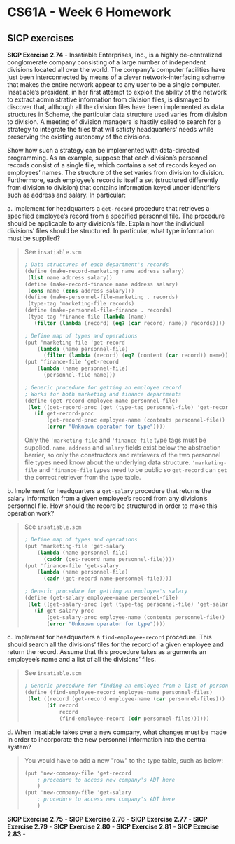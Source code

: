 # CS61A - Week 6 Homework

## SICP exercises

**SICP Exercise 2.74** - Insatiable Enterprises, Inc., is a highly de-centralized conglomerate company consisting of a large number of independent divisions located all over the world. The company’s computer facilities have just been interconnected by means of a clever network-interfacing scheme that makes the entire network appear to any user to be a single computer. Insatiable’s president, in her first attempt to exploit the ability of the network to extract administrative information from division files, is dismayed to discover that, although all the division files have been implemented as data structures in Scheme, the particular data structure used varies from division to division. A meeting of division managers is hastily called to search for a strategy to integrate the files that will satisfy headquarters’ needs while preserving the existing autonomy of the divisions.

Show how such a strategy can be implemented with data-directed programming. As an example, suppose that each division’s personnel records consist of a single file, which contains a set of records keyed on employees’ names. The structure of the set varies from division to division. Furthermore, each employee’s record is itself a set (structured differently from division to division) that contains information keyed under identifiers such as address and salary. In particular:

a. Implement for headquarters a `get-record` procedure that retrieves a specified employee’s record from a specified personnel file. The procedure should be applicable to any division’s file. Explain how the individual divisions’ files should be structured. In particular, what type information must be supplied?

> See `insatiable.scm`
>
> ```scheme
> ; Data structures of each department's records
> (define (make-record-marketing name address salary)
>  (list name address salary))
> (define (make-record-finance name address salary)
>  (cons name (cons address salary)))
> (define (make-personnel-file-marketing . records)
>  (type-tag 'marketing-file records)
> (define (make-personnel-file-finance . records)
>  (type-tag 'finance-file (lambda (name)
>    (filter (lambda (record) (eq? (car record) name)) records))))
>
> ; Define map of types and operations
> (put 'marketing-file 'get-record
>     (lambda (name personnel-file)
>       (filter (lambda (record) (eq? (content (car record)) name)) personnel-file)))
> (put 'finance-file 'get-record
>     (lambda (name personnel-file)
>       (personnel-file name)))
>
> ; Generic procedure for getting an employee record
> ; Works for both marketing and finance departments
> (define (get-record employee-name personnel-file)
>  (let ((get-record-proc (get (type-tag personnel-file) 'get-record)))
>    (if get-record-proc
>        (get-record-proc employee-name (contents personnel-file))
>        (error "Unknown operator for type"))))
> ```
>
> Only the `'marketing-file` and `'finance-file` type tags must be supplied. `name`, `address` and `salary` fields exist below the abstraction barrier, so only the constructors and retrievers of the two personnel file types need know about the underlying data structure. `'marketing-file` and `'finance-file` types need to be public so `get-record` can `get` the correct retriever from the type table.

b. Implement for headquarters a `get-salary` procedure that returns the salary information from a given employee’s record from any division’s personnel file. How should the record be structured in order to make this operation work?

> See `insatiable.scm`
>
> ```scheme
> ; Define map of types and operations
> (put 'marketing-file 'get-salary
>     (lambda (name personnel-file)
>       (caddr (get-record name personnel-file))))
> (put 'finance-file 'get-salary
>     (lambda (name personnel-file)
>       (cadr (get-record name-personnel-file))))
>
> ; Generic procedure for getting an employee's salary
> (define (get-salary employee-name personnel-file)
>  (let ((get-salary-proc (get (type-tag personnel-file) 'get-salary)))
>    (if get-salary-proc
>        (get-salary-proc employee-name (contents personnel-file))
>        (error "Unknown operator for type"))))
> ```

c. Implement for headquarters a `find-employee-record` procedure. This should search all the divisions’ files for the record of a given employee and return the record. Assume that this procedure takes as arguments an employee’s name and a list of all the divisions’ files.

> See `insatiable.scm`
>
> ```scheme
> ; Generic procedure for finding an employee from a list of personnel files
> (define (find-employee-record employee-name personnel-files)
>  (let ((record (get-record employee-name (car personnel-files)))
>        (if record
>            record
>            (find-employee-record (cdr personnel-files))))))
> ```

d. When Insatiable takes over a new company, what changes must be made in order to incorporate the new personnel information into the central system?

> You would have to add a new "row" to the type table, such as below:
>
> ```scheme
> (put 'new-company-file 'get-record
>     ; procedure to access new company's ADT here
>     )
> (put 'new-company-file 'get-salary
>     ; procedure to access new company's ADT here
>     )
> ```

**SICP Exercise 2.75** -
**SICP Exercise 2.76** -
**SICP Exercise 2.77** -
**SICP Exercise 2.79** -
**SICP Exercise 2.80** -
**SICP Exercise 2.81** -
**SICP Exercise 2.83** -
